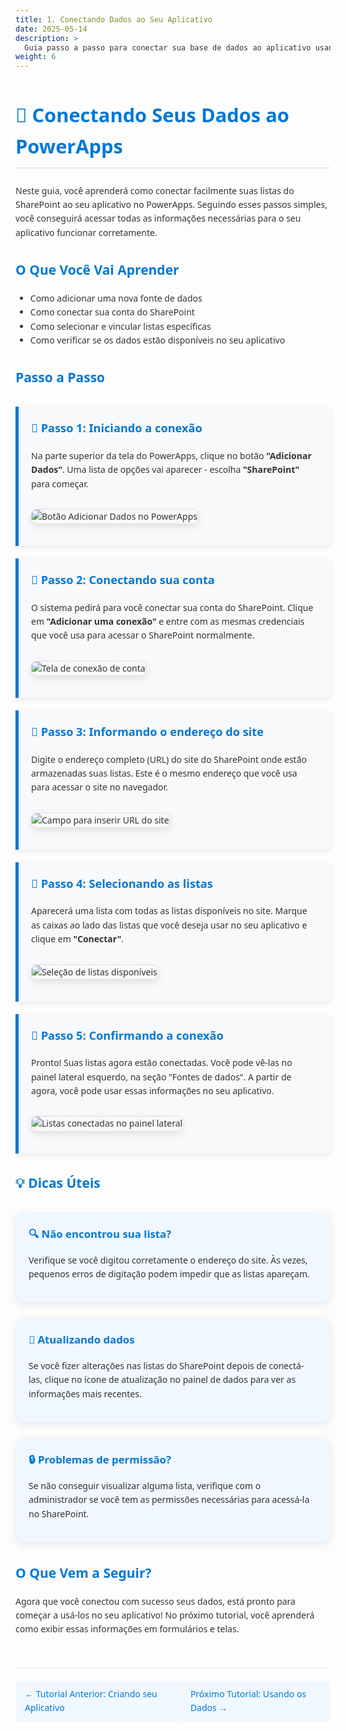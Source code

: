 ```yaml
---
title: 1. Conectando Dados ao Seu Aplicativo
date: 2025-05-14 
description: >
  Guia passo a passo para conectar sua base de dados ao aplicativo usando o PowerApps
weight: 6
---
```


# 🔄 Conectando Seus Dados ao PowerApps

Neste guia, você aprenderá como conectar facilmente suas listas do SharePoint ao seu aplicativo no PowerApps. Seguindo esses passos simples, você conseguirá acessar todas as informações necessárias para o seu aplicativo funcionar corretamente.

## O Que Você Vai Aprender

- Como adicionar uma nova fonte de dados
- Como conectar sua conta do SharePoint
- Como selecionar e vincular listas específicas
- Como verificar se os dados estão disponíveis no seu aplicativo

## Passo a Passo

<div class="flow-steps">
  <div class="step">
    <h3>📌 Passo 1: Iniciando a conexão</h3>
    <p>Na parte superior da tela do PowerApps, clique no botão <strong>"Adicionar Dados"</strong>. Uma lista de opções vai aparecer - escolha <strong>"SharePoint"</strong> para começar.</p>
    <img src="../assets/images/AddDados.png" alt="Botão Adicionar Dados no PowerApps" class="screenshot">
  </div>

  <div class="step">
    <h3>📌 Passo 2: Conectando sua conta</h3>
    <p>O sistema pedirá para você conectar sua conta do SharePoint. Clique em <strong>"Adicionar uma conexão"</strong> e entre com as mesmas credenciais que você usa para acessar o SharePoint normalmente.</p>
    <img src="../assets/images/AddNovaConexão.png" alt="Tela de conexão de conta" class="screenshot">
  </div>

  <div class="step">
    <h3>📌 Passo 3: Informando o endereço do site</h3>
    <p>Digite o endereço completo (URL) do site do SharePoint onde estão armazenadas suas listas. Este é o mesmo endereço que você usa para acessar o site no navegador.</p>
    <img src="../assets/images/URL.png" alt="Campo para inserir URL do site" class="screenshot">
  </div>

  <div class="step">
    <h3>📌 Passo 4: Selecionando as listas</h3>
    <p>Aparecerá uma lista com todas as listas disponíveis no site. Marque as caixas ao lado das listas que você deseja usar no seu aplicativo e clique em <strong>"Conectar"</strong>.</p>
    <img src="../assets/images/Listas.png" alt="Seleção de listas disponíveis" class="screenshot">
  </div>

  <div class="step">
    <h3>📌 Passo 5: Confirmando a conexão</h3>
    <p>Pronto! Suas listas agora estão conectadas. Você pode vê-las no painel lateral esquerdo, na seção "Fontes de dados". A partir de agora, você pode usar essas informações no seu aplicativo.</p>
    <img src="../assets/images/DadosApp.png" alt="Listas conectadas no painel lateral" class="screenshot">
  </div>
</div>

## 💡 Dicas Úteis

<div class="tips">
  <div class="tip">
    <h3>🔍 Não encontrou sua lista?</h3>
    <p>Verifique se você digitou corretamente o endereço do site. Às vezes, pequenos erros de digitação podem impedir que as listas apareçam.</p>
  </div>
  
  <div class="tip">
    <h3>🔄 Atualizando dados</h3>
    <p>Se você fizer alterações nas listas do SharePoint depois de conectá-las, clique no ícone de atualização no painel de dados para ver as informações mais recentes.</p>
  </div>
  
  <div class="tip">
    <h3>🔒 Problemas de permissão?</h3>
    <p>Se não conseguir visualizar alguma lista, verifique com o administrador se você tem as permissões necessárias para acessá-la no SharePoint.</p>
  </div>
</div>

## O Que Vem a Seguir?

Agora que você conectou com sucesso seus dados, está pronto para começar a usá-los no seu aplicativo! No próximo tutorial, você aprenderá como exibir essas informações em formulários e telas.

<div class="navigation-links">
  <a href="../criando-app/" class="prev-link">← Tutorial Anterior: Criando seu Aplicativo</a>
  <a href="../usando-dados/" class="next-link">Próximo Tutorial: Usando os Dados →</a>
</div>

<style>
/* Estilo geral da página */
body {
  font-family: 'Segoe UI', Roboto, Oxygen, Ubuntu, Cantarell, sans-serif;
  line-height: 1.6;
  color: #333;
}

h1, h2, h3 {
  font-weight: 600;
  color: #0078d4;
  margin-top: 1.5em;
}

h1 {
  font-size: 2.2em;
  margin-bottom: 0.8em;
  border-bottom: 2px solid #eaeaea;
  padding-bottom: 0.3em;
}

/* Estilo dos passos */
.flow-steps {
  display: flex;
  flex-direction: column;
  gap: 20px;
  margin: 30px 0;
}

.step {
  background-color: #f8f9fa;
  border-left: 5px solid #0078d4;
  padding: 20px;
  border-radius: 0 8px 8px 0;
  box-shadow: 0 3px 10px rgba(0, 0, 0, 0.08);
  transition: transform 0.2s ease;
}

.step:hover {
  transform: translateX(5px);
}

.step h3 {
  margin-top: 0;
  color: #0078d4;
  font-size: 1.3em;
}

/* Estilo das capturas de tela */
.screenshot {
  border-radius: 8px;
  box-shadow: 0 4px 12px rgba(0, 0, 0, 0.1);
  max-width: 100%;
  margin: 15px 0;
  border: 1px solid #e0e0e0;
  transition: transform 0.3s ease;
}

.screenshot:hover {
  transform: scale(1.02);
}

/* Estilo das dicas */
.tips {
  display: grid;
  grid-template-columns: repeat(auto-fit, minmax(280px, 1fr));
  gap: 25px;
  margin: 30px 0;
}

.tip {
  background-color: #f0f7ff;
  border-radius: 12px;
  padding: 20px;
  box-shadow: 0 3px 15px rgba(0,0,0,0.08);
  border: 1px solid #e6f0ff;
  transition: all 0.3s ease;
}

.tip:hover {
  box-shadow: 0 5px 20px rgba(0,0,0,0.12);
  transform: translateY(-5px);
}

.tip h3 {
  margin-top: 0;
  color: #0078d4;
  font-size: 1.2em;
}

/* Links de navegação */
.navigation-links {
  display: flex;
  justify-content: space-between;
  margin-top: 50px;
  padding-top: 20px;
  border-top: 1px solid #eaeaea;
}

.navigation-links a {
  text-decoration: none;
  color: #0078d4;
  padding: 10px 15px;
  border-radius: 6px;
  background-color: #f0f7ff;
  transition: all 0.2s ease;
}

.navigation-links a:hover {
  background-color: #0078d4;
  color: white;
}

/* Responsividade */
@media (max-width: 768px) {
  .tips {
    grid-template-columns: 1fr;
  }
  
  .navigation-links {
    flex-direction: column;
    gap: 15px;
  }
  
  h1 {
    font-size: 1.8em;
  }
  
  .step {
    padding: 15px;
  }
}
</style>